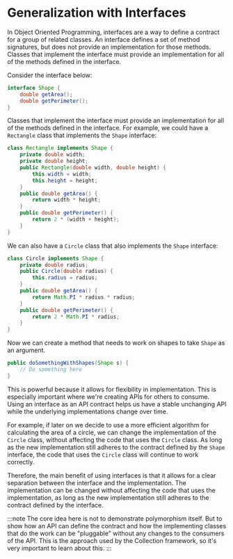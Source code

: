 # Generalization with Interfaces

In Object Oriented Programming, interfaces are a way to define a contract for a group of related classes. An interface defines a set of method signatures, but does not provide an implementation for those methods. Classes that implement the interface must provide an implementation for all of the methods defined in the interface.

Consider the interface below:

```java
interface Shape {
    double getArea();
    double getPerimeter();
}
```

Classes that implement the interface must provide an implementation for all of the methods defined in the interface. For example, we could have a `Rectangle` class that implements the `Shape` interface:

```java
class Rectangle implements Shape {
    private double width;
    private double height;
    public Rectangle(double width, double height) {
        this.width = width;
        this.height = height;
    }
    public double getArea() {
        return width * height;
    }
    public double getPerimeter() {
        return 2 * (width + height);
    }
}
```

We can also have a `Circle` class that also implements the `Shape` interface:

```java
class Circle implements Shape {
    private double radius;
    public Circle(double radius) {
        this.radius = radius;
    }
    public double getArea() {
        return Math.PI * radius * radius;
    }
    public double getPerimeter() {
        return 2 * Math.PI * radius;
    }
}
```

Now we can create a method that needs to work on shapes to take `Shape` as an argument.

```java
public doSomethingWithShapes(Shape s) {
	// Do something here
}
```

This is powerful because it allows for flexibility in implementation. This is especially important where we're creating APIs for others to consume. Using an interface as an API contract helps us have a stable unchanging API while the underlying implementations change over time.

For example, if later on we decide to use a more efficient algorithm for calculating the area of a circle, we can change the implementation of the `Circle` class, without affecting the code that uses the `Circle` class. As long as the new implementation still adheres to the contract defined by the `Shape` interface, the code that uses the `Circle` class will continue to work correctly.

Therefore, the main benefit of using interfaces is that it allows for a clear separation between the interface and the implementation. The implementation can be changed without affecting the code that uses the implementation, as long as the new implementation still adheres to the contract defined by the interface.

:::note
The core idea here is not to demonstrate polymorphism itself. But to show how an API can define the contract and how the implementing classes that do the work can be "pluggable" without any changes to the consumers of the API. This is the approach used by the Collection framework, so it's very important to learn about this.
:::
